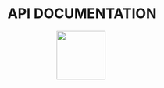 <!--p align="center">
<img src="https://raw.githubusercontent.com/giro3d/giro3d.github.io/master/images/giro3d_logo_300x134.png" />
</p-->

<h1 align="center">
API DOCUMENTATION
</h1>



<p id="para" align="center">
<a href="http://www.oslandia.com"><img src="https://raw.githubusercontent.com/giro3d/giro3d.github.io/master/images/logo_oslandia.png" height="100" /></a>&nbsp;
</p>


